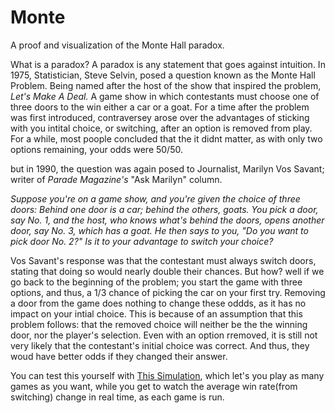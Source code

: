 # Monte
A proof and visualization of the Monte Hall paradox.

What is a paradox? A paradox is any statement that goes against intuition.
In 1975, Statistician, Steve Selvin, posed a question known as the Monte Hall Problem. Being named after the host of the show that inspired the problem, *Let's Make A Deal.*
A game show in which contestants must choose one of three doors to the win either a car or a goat. For a time after the problem was first introduced, contraversey arose over the advantages of sticking with you intital choice, or switching, after an option is removed from play. For a while, most poople concluded that the it didnt matter, as with only two options remaining, your odds were 50/50.

but in 1990, the question was again posed to Journalist, Marilyn Vos Savant; writer of *Parade Magazine's* "Ask Marilyn" column.

*Suppose you're on a game show, and you're given the choice of three doors: Behind one door is a car; behind the others, goats. You pick a door, say No. 1, and the host, who knows what's behind the doors, opens another door, say No. 3, which has a goat. He then says to you, "Do you want to pick door No. 2?" Is it to your advantage to switch your choice?*

Vos Savant's response was that the contestant must always switch doors, stating that doing so would nearly double their chances. But how? well if we go back to the beginning of the problem; you start the game with three options, and thus, a 1/3 chance of picking the car on your first try. Removing a door from the game does nothing to change these oddds, as it has no impact on your intial choice. This is because of an assumption that this problem follows: that the removed choice will neither be the the winning door, nor the player's selection. Even with an option rremoved, it is still not very likely that the contestant's initial choice was correct. And thus, they woud have better odds if they changed their answer.

You can test this yourself with [This Simulation](https://MatthewZenn.github.io/Monte), which let's you play as many games as you want, while you get to watch the average win rate(from switching) change in real time, as each game is run.